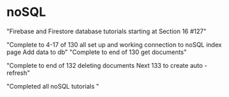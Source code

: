# noSQL
"Firebase and Firestore database tutorials starting at Section 16 #127"
<!-- "#127. NoSQL Databases" -->
<!-- #128. Firebase & Firestore -->
<!-- #129. Connecting to Firestore -->
<!-- #130. Getting Collections -->
"Complete to 4-17 of 130 all set up and working connection to noSQL index page Add data to db"
"Complete to end of 130 get documents"
<!-- #131. Saving Documents -->
<!-- #132. Deleting Documents -->
"Complete to end of 132 deleting documents Next 133 to create auto - refresh"
<!-- #133. Real-time Listeners -->
<!-- #134. Unsubscribing -->
"Completed all noSQL tutorials "
